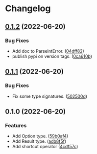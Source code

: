 # Changelog

## [0.1.2](https://github.com/pawelrubin/rustshed/compare/v0.1.1...v0.1.2) (2022-06-20)


### Bug Fixes

* Add doc to ParseIntError. ([04dff82](https://github.com/pawelrubin/rustshed/commit/04dff829dfa3397c5d6cdc1628e0bf1a6dce7c79))
* publish pypi on version tags. ([0ca610b](https://github.com/pawelrubin/rustshed/commit/0ca610b2a7913dbbfd36830422e08b07117df5ae))

## [0.1.1](https://github.com/pawelrubin/rustshed/compare/v0.1.0...v0.1.1) (2022-06-20)


### Bug Fixes

* Fix some type signatures. ([502500d](https://github.com/pawelrubin/rustshed/commit/502500d8e172829db4b96d2312088b3aa8c25aef))

## 0.1.0 (2022-06-20)


### Features

* Add Option type. ([59b0af4](https://github.com/pawelrubin/rustshed/commit/59b0af42e865e9cd56a6a4c3d3014ffb0cf009a1))
* Add Result type. ([adb8f5f](https://github.com/pawelrubin/rustshed/commit/adb8f5f6f71aaa90a5946f90c02994050b57322c))
* Add shortcut operator ([4cdf57c](https://github.com/pawelrubin/rustshed/commit/4cdf57cf959637fe68203f8a0116270870e03219))
